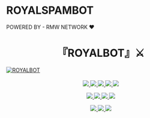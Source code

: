 # ROYALSPAMBOT
POWERED BY - RMW NETWORK ❤️

<h1 align="center">
<b> 『ROYALBOT』⚔️ </b>
</h1>

[![ROYALBOT](https://te.legra.ph/file/a4b60194f41fb27d1f563.jpg)](https://t.me/LK_UNIVERSE_xD)

<h6 align="center">
<p align="center">
<a href="https://github.com/ROYALBOY871/ROYALSPAMBOT" alt="GitHub closed issues"> <img src="https://img.shields.io/github/issues-closed-raw/ROYALBOY871/ROYALSPAMBOT?style=flat&logo=github&color=success" /> </a>
<a href="https://github.com/ROYALBOY871/ROYALSPAMBOT/graphs/contributors" alt="GitHub contributors"> <img src="https://img.shields.io/github/contributors/ROYALBOY871/ROYALSPAMBOT?style=flat&logo=github" /> </a>
<a href="https://github.com/ROYALBOY871/ROYALSPAMBOT/network/members" alt="GitHub forks"> <img src="https://img.shields.io/github/forks/ROYALBOY871/ROYALSPAMBOT?label=Forks&logo=github" /> </a>
<a href="https://github.com/ROYALBOY871/ROYALSPAMBOT" alt="GitHub closed pull requests"> <img src="https://img.shields.io/github/issues-pr-closed-raw/ROYALBOY871/ROYALSPAMBOT?color=success" /> </a>
<a href="https://github.com/ROYALBOY871/ROYALSPAMBOT" alt="GitHub issues"> <img src="https://img.shields.io/github/issues-raw/ROYALBOY871/ROYALSPAMBOT?style=flat&logo=github&color=yellow" /> </a>
</p>
<p align="center">
<a href="https://www.python.org/" alt="made-with-python"> <img src="https://img.shields.io/badge/Made%20with-Python-1f425f.svg?style=flat&logo=python&color=blue" /> </a>
<a href="https://github.com/ROYALBOY871/ROYALSPAMBOT" alt="Docker!"> <img src="https://aleen42.github.io/badges/src/docker.svg" /> </a>
<a href="https://github.com/ROYALBOY871/ROYALSPAMBOT" alt="GitHub repo size"> <img src="https://img.shields.io/github/repo-size/LEGEND-OS/LEGENDBOT" /> </a>
<a href="https://github.com/ROYALBOY871/ROYALSPAMBOT/blob/master/LICENSE" alt="GPLv3 license"> <img src="https://img.shields.io/badge/License-GPLv3-blue.svg" /> </a>
</p>
<p align="center">
<a href="https://t.me/LK_UNIVERSE_xD" alt="Telegram!"> <img src="https://aleen42.github.io/badges/src/telegram.svg" /> </a>
<a href="https://github.com/LEGEND-OS/LEGENDBOT/graphs/commit-activity" alt="Maintenance"> <img src="https://img.shields.io/badge/Maintained%3F-yes-green.svg" /> </a>
<a href="https://makeapullrequest.com" alt="PRs Welcome"> <img src="https://img.shields.io/badge/PRs-welcome-brightgreen.svg?style=flat-square" /> </a>
</p>
